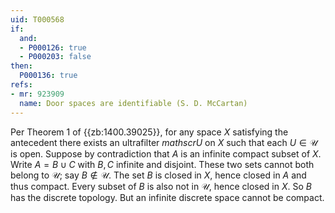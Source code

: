 ```yaml
---
uid: T000568
if:
  and:
  - P000126: true
  - P000203: false
then:
  P000136: true
refs:
- mr: 923909
  name: Door spaces are identifiable (S. D. McCartan)
---
```

Per Theorem 1 of {{zb:1400.39025}}, for any space $X$ satisfying the antecedent there exists an ultrafilter $mathscr U$ on $X$ such that each $U\in\mathscr U$ is open.
Suppose by contradiction that $A$ is an infinite compact subset of $X$. Write $A=B\cup C$ with $B,C$ infinite and disjoint. These two sets cannot both belong to $\mathscr U$; say $B\notin\mathscr U$. The set $B$ is closed in $X$, hence closed in $A$ and thus compact.
Every subset of $B$ is also not in $\mathscr U$, hence closed in $X$. So $B$ has the discrete topology. But an infinite discrete space cannot be compact.
